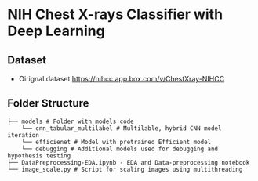 
# NIH Chest X-rays Classifier with Deep Learning 

## Dataset 

* Oirignal dataset https://nihcc.app.box.com/v/ChestXray-NIHCC 

## Folder Structure 

```
├── models # Folder with models code 
    └── cnn_tabular_multilabel # Multilable, hybrid CNN model iteration
    └── efficienet # Model with pretrained Efficient model  
    └── debugging # Additional models used for debugging and hypothesis testing 
├── DataPreprocessing-EDA.ipynb - EDA and Data-preprocessing notebook
└── image_scale.py # Script for scaling images using multithreading

```

